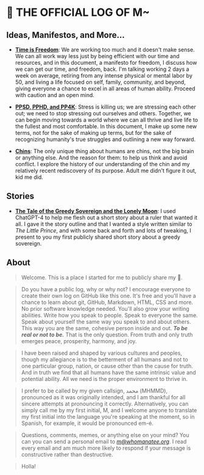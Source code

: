 # 💩 THE OFFICIAL LOG OF M~

## Ideas, Manifestos, and More...
- [**Time is Freedom**](docs/time-is-freedom.md): We are working too much and it doesn't make sense. We can all work way less just by being efficient with our time and resources, and in this document, a manifesto for freedom, I discuss how we can get our time, and freedom, back. I'm talking working 2 days a week on average, retiring from any intense physical or mental labor by 50, and living a life focused on self, family, community, and beyond, giving everyone a chance to excel in all areas of human ability. Proceed with caution and an open mind.

- [**PPSD, PPHD, and PP4K**](docs/stress.md): Stress is killing us; we are stressing each other out; we need to stop stressing out ourselves and others. Together, we can begin moving towards a world where we can all thrive and live life to the fullest and most comfortable. In this document, I make up some new terms, not for the sake of making up terms, but for the sake of recognizing humanity's true struggles and outlining a new way forward.

- [**Chins**](docs/chins.md): The only unique thing about humans are chins, not the big brain or anything else. And the reason for them: to help us think and avoid conflict. I explore the history of our understanding of the chin and my relatively recent rediscovery of its purpose. Adult me didn't figure it out, kid me did.


## Stories
- [**The Tale of the Greedy Sovereign and the Lonely Moon**](docs/greedy-sovereign.md): I used ChatGPT-4 to help me flesh out a short story about a ruler that wanted it all. I gave it the story outline and that I wanted a style written similar to *The Little Prince*, and with some back and forth and lots of tweaking, I present to you my first publicly shared short story about a greedy sovereign.

## About
> Welcome. This is a place I started for me to publicly share my 💩.

> Do you have a public log, why or why not? I encourage everyone to create their own log on GitHub like this one. It's free and you'll have a chance to learn about git, GitHub, Markdown, HTML, CSS and more. No prior software knowledge needed. You'll also grow your writing abilities. Write how you speak to people. Speak to everyone the same. Speak about yourself the same way you speak to and about others. This way you are the same, cohesive person inside and out. ***To be real or not to be.*** That is the only question. From truth and only truth emerges peace, prosperity, harmony, and joy.

> I have been raised and shaped by various cultures and peoples, though my allegiance is to the betterment of all humans and not to one particular group, nation, or cause other than the cause for truth. And in truth we find that all humans have the same intrinsic value and potential ability. All we need is the proper environment to thrive in.  

> I prefer to be called by my given callsign, محمد (MHMMD), pronounced as it was originally intended, and I am thankful for all sincere attempts at pronouncing it correctly. Alternatively, you can simply call me by my first initial, M, and I welcome anyone to translate my first initial into the language you're speaking at the moment, so in Spanish, for example, it would be pronounced em-é.

> Questions, comments, memes, or anything else on your mind? You can you can send a personal email to *m@whomanatee.org*. I read every email and am much more likely to respond if your message is constructive rather than destructive.

> Holla!
